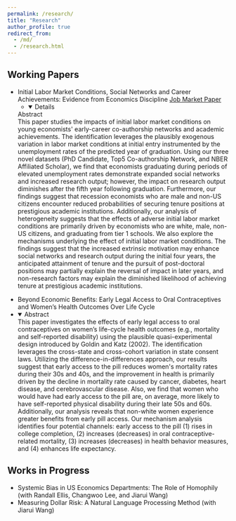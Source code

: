 ```yaml
---
permalink: /research/
title: "Research"
author_profile: true
redirect_from: 
  - /md/
  - /research.html
---
```




## Working Papers 
* Initial Labor Market Conditions, Social Networks and Career Achievements: Evidence from Economics Discipline [Job Market Paper](https://github.com/Liqiang-Liu/Liqiang-Liu.github.io/blob/main/files/jmp.pdf)
  * <details open>
  <summary>Abstract</summary>
  This paper studies the impacts of initial labor market conditions on young economists' early-career co-authorship networks and academic achievements. The identification leverages the plausibly exogenous variation in labor market conditions at initial entry instrumented by the unemployment rates of the predicted year of graduation. Using our three novel datasets (PhD Candidate, Top5 Co-authorship Network, and NBER Affiliated Scholar), we find that economists graduating during periods of elevated unemployment rates demonstrate expanded social networks and increased research output; however, the impact on research output diminishes after the fifth year following graduation. Furthermore, our findings suggest that recession economists who are male and non-US citizens encounter reduced probabilities of securing tenure positions at prestigious academic institutions. Additionally, our analysis of heterogeneity suggests that the effects of adverse initial labor market conditions are primarily driven by economists who are white, male, non-US citizens, and graduating from tier 1 schools. We also explore the mechanisms underlying the effect of initial labor market conditions. The findings suggest that the increased extrinsic motivation may enhance social networks and research output during the initial four years, the anticipated attainment of tenure and the pursuit of post-doctoral positions may partially explain the reversal of impact in later years, and non-research factors may explain the diminished likelihood of achieving tenure at prestigious academic institutions.
</details>

* Beyond Economic Benefits: Early Legal Access to Oral Contraceptives and Women’s Health Outcomes Over Life Cycle
* <details open>
  <summary>Abstract</summary>
  This paper investigates the effects of early legal access to oral contraceptives on women’s life-cycle health outcomes (e.g., mortality and self-reported disability) using the plausible quasi-experimental design introduced by Goldin and Katz (2002). The identification leverages the cross-state and cross-cohort variation in state consent laws. Utilizing the difference-in-differences approach, our results suggest that early access to the pill reduces women's mortality rates during their 30s and 40s, and the improvement in health is primarily driven by the decline in mortality rate caused by cancer, diabetes, heart disease, and cerebrovascular disease. Also, we find that women who would have had early access to the pill are, on average, more likely to have self-reported physical disability during their late 50s and 60s. Additionally, our analysis reveals that non-white women experience greater benefits from early pill access. Our mechanism analysis identifies four potential channels: early access to the pill (1) rises in college completion, (2) increases (decreases) in oral contraceptive-related mortality, (3) increases (decreases) in health behavior measures, and (4) enhances life expectancy.
</details>

## Works in Progress
* Systemic Bias in US Economics Departments: The Role of Homophily (with Randall Ellis, Changwoo Lee, and Jiarui Wang)
* Measuring Dollar Risk: A Natural Language Processing Method (with Jiarui Wang)

